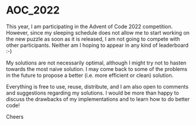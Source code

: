 # AOC_2022

This year, I am participating in the Advent of Code 2022 competition.
However, since my sleeping schedule does not allow me to start working on the
new puzzle as soon as it is released, I am not going to compete with other
participants. Neither am I hoping to appear in any kind of leaderboard :-)

My solutions are not necessarily optimal, although I might try not to hasten
towards the most naive solution.
I may come back to some of the problems in the future to propose a better (i.e.
more efficient or clean) solution.

Everything is free to use, reuse, distribute, and I am also open to comments
and suggestions regarding my solutions. I would be more than happy to discuss
the drawbacks of my implementations and to learn how to do better code!


Cheers
